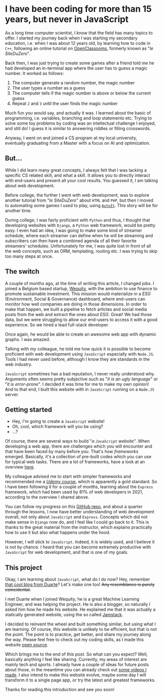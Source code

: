 # I have been coding for more than 15 years, but never in JavaScript

As a long time computer scientist, I know that the field has many topics to offer. I started my journey back when I was starting my secondary education, i.e. when I was about 12 years old, by learning how to code in `C++`, following an online tutorial on [OpenClassooms](https://openclassrooms.com/en/), formerly known as "_le SiteDuZero_".

Back then, I was just trying to create some games after a friend told me he had developed an in-terminal app where the user has to guess a magic number. It worked as follows:
1. The computer generate a random number, the magic number
1. The user types a number as a guess
1. The computer tells if the magic number is above or below the current guess
1. Repeat `2` and `3` until the user finds the magic number

Much fun you would say, and actually it was. I learned about the basic of programming, i.e. variables, branching and loop statements etc. Trying to solve some toy problems by coding was an intellectual challenge I enjoyed, and still do! I guess it is similar to answering riddles or filling crosswords.

Anyway, I went on and joined a CS program at my local university, eventually graduating from a Master with a focus on AI and optimization.

## But...

While I did learn many great concepts, I always felt that I was lacking a specific CS related skill, and what a skill. It allows you to directly interact with end-users and present all your cool results. You guessed it, I am talking about web development.

Before college, the further I went with web development, was to explore another tutorial from "_le SiteDuZero_" about `HTML` and `PHP`, but then I moved to automating some games I used to play, using [`AutoIt`](https://en.wikipedia.org/wiki/AutoIt). This story will be for another time.

During college, I was fairly proficient with `Python` and thus, I thought that developing websites with `Django`, a `Python` web framework, would be pretty easy. I even had an idea, I was going to make some kind of streamer schedule, where each streamer can define when he will be streaming and subscribers can then have a combined agenda of all their favorite streamers' schedules. Unfortunately for me, I was quite lost in front of all the web concepts, such as ORM, templating, routing etc. I was trying to skip too many steps at once.

## The switch

A couple of months ago, at the time of writing this article, I changed jobs. I joined a Belgium based startup, [Wequity](https://wequity.app/), with the ambition to use finance to promote sustainable investment. This mission would materialize in a _ESG_ (Environment, Social & Governance) dashboard, where end-users can monitor how well companies are doing in those dimensions. In order to make that happen, we built a pipeline to fetch articles and social media posts from the web and extract the ones about _ESG_. Great! We had those data, but we were struggling to allow our end-users to access it with a good experience. So we hired a lead full-stack developer.

Once again, he would be able to create an awesome web app with dynamic graphs. I was amazed.

Talking with my colleague, he told me how quick it is possible to become proficient with web development using `JavaScript` especially with `Node.JS`. Tools I had never used before, although I know they are standards in the web industry.

`JavaScript` sometimes has a bad reputation, I never really understood why. Arguments often seems pretty subjective such as "_it is an ugly language_" or "_it is error-prone_". I decided it was time for me to make my own opinion! And to that end, I built this website with in `JavaScript` running on a `Node.JS` server.

## Getting started

- Hey, I'm going to create a `JavaScript` website!
- Oh, cool, which framework will you be using?
- ...?

Of course, there are several ways to build "_a `JavaScript` website_". When developing a web app, there are challenges which you will encounter and that have been faced by many before you. That's how _frameworks_ emerged. Basically, it's a collection of pre-built codes which you can use for typical web tasks. There are a lot of frameworks, have a look at an overview [here](https://stateofjs.com/).

My colleague advised me to start with simpler frameworks and recommended me a [_Udemy_ course](https://www.udemy.com/course/nodejs-the-complete-guide/), which is apparently a gold standard. So I have been following it for a couple of months, learning about the `Express` framework, which had been used by 81% of web developers in 2021, according to the overview I shared above.

You can follow my progress on this [GitHub repo](https://github.com/simonpicard/nodejs-complete-guide), and about a quarter through the lessons, I now have better understanding of web development overall, not only about `JavaScript` and `Express`. Concepts which did not make sense in `Django` now do, and I feel like I could go back to it. This is thanks to the great material from the instructor, which explains practically how to use it but also what happens under the hood.

However, I will stick to `JavaScript`. Indeed, it is widely used, and I believe it is not by chance. I heard that you can become extremely productive with `JavaScript` for web development, and that is one of my goals.

## This project

Okay, I am learning about `JavaScript`, what do I do now? Hey, remember [that cool blog from Duarte](https://duarteocarmo.com/)? Let's make one too! ~~Any resemblance is purely coincidental.~~

I met Duarte when I joined Wequity, he is a great Machine Learning Engineer, and was helping the project. He is also a blogger, so naturally I asked him how he made his website. He explained me that it was actually a statically generated website, using the so called [Jamstack](https://jamstack.org/).

I decided to reinvent the wheel and built something similar, but using what I am learning. Of course, this website is unlikely to be efficient, but that is not the point. The point is to practice, get better, and share my journey along the way. Please feel free to check out my coding skills, as I made this website [open source](https://github.com/simonpicard/simonmyway.com).

Which brings me to the end of this post. So what can you expect? Well, basically anything I feel like sharing. Currently, my areas of interest are mainly tech and sports. I already have a couple of ideas for future posts about those, in the meantime you can already check out [some videos I made](/videos). I also intend to make this website evolve, maybe some day I will transform it to a single page app, or try the latest and greatest frameworks.

Thanks for reading this introduction and see you soon!